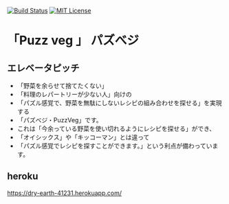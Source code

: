 [![Build Status](https://travis-ci.org/terra-yucco/ruthenium.svg?branch=master)](https://travis-ci.org/terra-yucco/ruthenium)
[![MIT License](http://img.shields.io/badge/license-MIT-blue.svg?style=flat)](LICENSE)

# 「Puzz veg 」 パズべジ

## エレベータピッチ
- 「野菜を余らせて捨てたくない」
- 「料理のレパートリーが少ない人」向けの
- 「パズル感覚で、野菜を無駄にしないレシピの組み合わせを探せる」を実現する
- 「パズべジ・PuzzVeg」です。
- これは「今余っている野菜を使い切れるようにレシピを探せる」ができ、
- 「オイシックス」や「キッコーマン」とは違って
- 「パズル感覚でレシピを探すことができます。」という利点が備わっています。

## heroku
https://dry-earth-41231.herokuapp.com/
